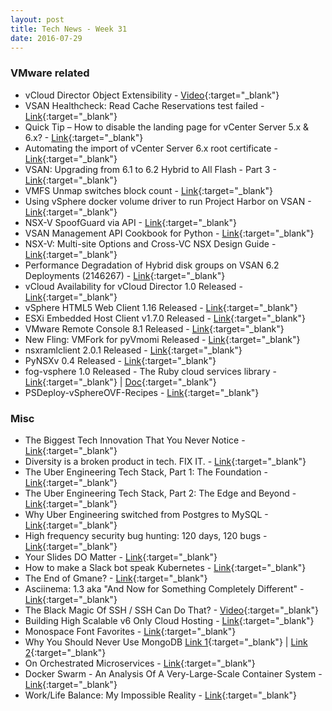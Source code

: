 ```yaml
---
layout: post
title: Tech News - Week 31
date: 2016-07-29
---
```


### VMware related

* vCloud Director Object Extensibility - 
  [Video](https://www.youtube.com/watch?v=9WV179pOAnA){:target="_blank"}
* VSAN Healthcheck: Read Cache Reservations test failed - 
  [Link](http://www.yellow-bricks.com/2016/07/26/vsan-healthcheck-read-cache-reservations-test-failed/){:target="_blank"}
* Quick Tip – How to disable the landing page for vCenter Server 5.x & 6.x? - 
  [Link](http://www.virtuallyghetto.com/2016/07/quick-tip-how-to-disable-the-landing-page-for-vcenter-server-5-x-6-x.html){:target="_blank"}
* Automating the import of vCenter Server 6.x root certificate -
  [Link](http://www.virtuallyghetto.com/2016/07/automating-the-import-of-vcenter-server-6-x-root-certificate.html){:target="_blank"}
* VSAN: Upgrading from 6.1 to 6.2 Hybrid to All Flash - Part 3 -
  [Link](http://anthonyspiteri.net/vsan-upgrading-6-1-6-2-hybrid-flash-part-3/){:target="_blank"}
* VMFS Unmap switches block count -
  [Link](http://www.codyhosterman.com/2016/07/vmfs-unmap-switches-block-count/){:target="_blank"}
* Using vSphere docker volume driver to run Project Harbor on VSAN - 
  [Link](http://cormachogan.com/2016/07/29/using-vsphere-docker-volume-driver-run-project-harbor-vsan/){:target="_blank"}
* NSX-V SpoofGuard via API -
  [Link](http://www.beyondcli.com/301/nsx-v-spoofguard-via-api/){:target="_blank"}
* VSAN Management API Cookbook for Python -
  [Link](https://blogs.vmware.com/virtualblocks/2016/07/27/vsan-api-cookbook-for-python/){:target="_blank"}
* NSX-V: Multi-site Options and Cross-VC NSX Design Guide - 
  [Link](http://blogs.vmware.com/networkvirtualization/2016/07/nsx-v-multi-site-options-cross-vc-nsx-design-guide.html#.V5OjsbGeDLk.twitter){:target="_blank"}
* Performance Degradation of Hybrid disk groups on VSAN 6.2 Deployments (2146267) -
  [Link](https://kb.vmware.com/kb/2146267){:target="_blank"}
* vCloud Availability for vCloud Director 1.0 Released - 
  [Link](https://www.vmware.com/products/vcloud-availability.html){:target="_blank"}
* vSphere HTML5 Web Client 1.16 Released -
  [Link](https://labs.vmware.com/flings/vsphere-html5-web-client#changelog){:target="_blank"}
* ESXi Embedded Host Client v1.7.0 Released -
  [Link](https://labs.vmware.com/flings/esxi-embedded-host-client#change-log){:target="_blank"}
* VMware Remote Console 8.1 Released - 
  [Link](https://my.vmware.com/web/vmware/details?downloadGroup=VMRC810&productId=491){:target="_blank"}
* New Fling: VMFork for pyVmomi Released - 
  [Link](https://labs.vmware.com/flings/vmfork-for-pyvmomi#summary){:target="_blank"}
* nsxramlclient 2.0.1 Released - 
  [Link](https://github.com/vmware/nsxramlclient#nsxramlclient){:target="_blank"}
* PyNSXv 0.4 Released - 
  [Link](https://github.com/vmware/pynsxv#pynsxv){:target="_blank"}
* fog-vsphere 1.0 Released - The Ruby cloud services library - 
  [Link](https://github.com/fog/fog-vsphere#fogvsphere){:target="_blank"} | 
  [Doc](http://fog.io/){:target="_blank"}
* PSDeploy-vSphereOVF-Recipes -
  [Link](https://github.com/equelin/PSDeploy-vSphereOVF-Recipes#psdeploy-vsphereovf-recipes){:target="_blank"}




### Misc

* The Biggest Tech Innovation That You Never Notice -
  [Link](http://www.huffingtonpost.com/otto-berkes/the-biggest-tech-innovati_b_11196698.html){:target="_blank"}
* Diversity is a broken product in tech. FIX IT. -
  [Link](https://medium.com/@Bosefina/diversity-is-a-broken-product-in-tech-fix-it-808598d4b2a8#.tyrr5uldi){:target="_blank"}
* The Uber Engineering Tech Stack, Part 1: The Foundation -
  [Link](https://eng.uber.com/tech-stack-part-one/){:target="_blank"}
* The Uber Engineering Tech Stack, Part 2: The Edge and Beyond -
  [Link](https://eng.uber.com/tech-stack-part-two/){:target="_blank"}
* Why Uber Engineering switched from Postgres to MySQL -
  [Link](https://eng.uber.com/mysql-migration/){:target="_blank"}
* High frequency security bug hunting: 120 days, 120 bugs - 
  [Link](https://shubs.io/high-frequency-security-bug-hunting-120-days-120-bugs/){:target="_blank"}
* Your Slides DO Matter -
  [Link](https://daveyshafik.com/archives/70053-your-slides-do-matter.html){:target="_blank"}
* How to make a Slack bot speak Kubernetes -
  [Link](https://medium.com/@janetkuo/how-to-make-a-slack-bot-speak-kubernetes-e7929f51c741#.83rc6i891){:target="_blank"}
* The End of Gmane? -
  [Link](https://lars.ingebrigtsen.no/2016/07/28/the-end-of-gmane/){:target="_blank"}
* Asciinema: 1.3 aka "And Now for Something Completely Different" -
  [Link](http://blog.asciinema.org/post/and-now-for-something-completely-different/){:target="_blank"}
* The Black Magic Of SSH / SSH Can Do That? - 
  [Video](https://vimeo.com/54505525){:target="_blank"}
* Building High Scalable v6 Only Cloud Hosting - 
  [Link](http://www.hostinger.com/blog/engineering/awex-ipv6){:target="_blank"}
* Monospace Font Favorites - 
  [Link](http://charlesleifer.com/blog/monospace-font-favorites/){:target="_blank"}
* Why You Should Never Use MongoDB
  [Link 1](https://ayende.com/blog/164483/re-why-you-should-never-use-mongodb){:target="_blank"} | 
  [Link 2](http://www.sarahmei.com/blog/2013/11/11/why-you-should-never-use-mongodb/){:target="_blank"}
* On Orchestrated Microservices - 
  [Link](https://medium.com/built-to-adapt/on-orchestrated-microservices-5c8bd787ead4#.3owmahrzs){:target="_blank"}
* Docker Swarm - An Analysis Of A Very-Large-Scale Container System -
  [Link](https://blog.online.net/2016/07/29/docker-swarm-an-analysis-of-a-very-large-scale-container-system/){:target="_blank"}
* Work/Life Balance: My Impossible Reality -
  [Link](http://anthonyspiteri.net/work-life-balance-impossible-reality/){:target="_blank"}


